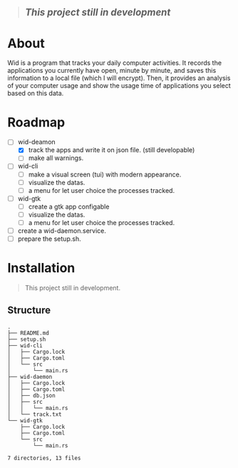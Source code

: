 > ## *This project still in development* 

# About

Wid is a program that tracks your daily computer activities. It records the applications you currently have open, minute by minute, and saves this information to a local file (which I will encrypt). Then, it provides an analysis of your computer usage and show the usage time of applications you select based on this data.

# Roadmap

- [ ] wid-deamon
  - [x] track the apps and write it on json file. (still developable)
  - [ ] make all warnings.
- [ ] wid-cli
  - [ ] make a visual screen (tui) with modern appearance.
  - [ ] visualize the datas.
  - [ ] a menu for let user choice the processes tracked.
- [ ] wid-gtk
  - [ ] create a gtk app configable
  - [ ] visualize the datas.
  - [ ] a menu for let user choice the processes tracked.
- [ ] create a wid-daemon.service.
- [ ] prepare the setup.sh.
# Installation

> This project still in development.

## Structure 
```
.
├── README.md
├── setup.sh
├── wid-cli
│   ├── Cargo.lock
│   ├── Cargo.toml
│   └── src
│       └── main.rs
├── wid-daemon
│   ├── Cargo.lock
│   ├── Cargo.toml
│   ├── db.json
│   ├── src
│   │   └── main.rs
│   └── track.txt
└── wid-gtk
    ├── Cargo.lock
    ├── Cargo.toml
    └── src
        └── main.rs

7 directories, 13 files
```